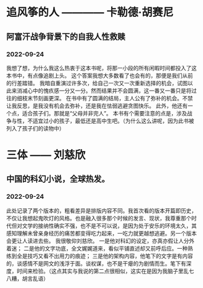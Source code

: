 <!-- 最新更新在上 -->

# 追风筝的人 ———— 卡勒德·胡赛尼
## 阿富汗战争背景下的自我人性救赎  
### 2022-09-24
我想了想，为什么我这么热衷于这本书呢，将那一小段的所有闲暇时间都投入了这本书中，有点像追剧上头。
这个答案我想大多数看了也会有的，那便是我们从前的行差踏错。
我暗自重演过许多次，给自己一次又一次重新选择的机会，试图以此来消减心中的愧疚感一分又一分。然而结果并不会圆满，这一番又一番只是将过往的细枝末节刻画更深。
在书中有了圆满的结局，主人公有了弥补的机会。不禁让我反思，是我没有机会去弥补，还是我在怯弱逃避贪图快乐。
此外，他还有一个点，适合孩子们。那就是“父母并非完人”。
本书有个需要注意的点是，涉及战争与性，不适宜过小的孩子，最低还是高中生吧。（为什么这么讲呢，因为此书被列入了孩子们的读物中）


# 三体 —— 刘慈欣
## 中国的科幻小说，全球热发。
### 2022-09-24
此处记录了两个版本的，粗看差异是排版内容不同。我首次看的版本开篇即历史，不仅让我想起鬼吹灯的风格。也是融入很多那个时候的发言、现状，我尊重那个时代但对文学的接纳性确实不强，也不是不可以说，是因为处于安乐的环境太久，其感知理解未曾亲身经历的痛苦都变得吃力起来，一吃力就更越想逃避。另一个版本会更让人读进去些。
我很敬仰刘慈欣。
一是他对科幻的设定，亦真亦假让人分外着迷；
二是他的文字功底，全文娓娓道来，看似平铺直述却又前呼后应。一种熟练到全是技巧又看不出用力的痕迹；
三是他的架构内容，他笔下的文字是有内容的，谈感情不是网文的浅浮于面。谈权谋，也不是干瘪的为剧情而生。笔下有深度，时间来检验。（这点其实与我说的第二点很相似，这实在是因为我脑子里乱七八糟，胡言乱语）





